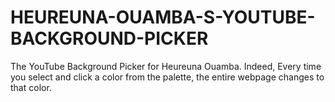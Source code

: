# HEUREUNA-OUAMBA-S-YOUTUBE-BACKGROUND-PICKER
The YouTube Background Picker  for Heureuna Ouamba.  Indeed, Every time you select and click a color from the palette, the entire webpage changes to that color. 
